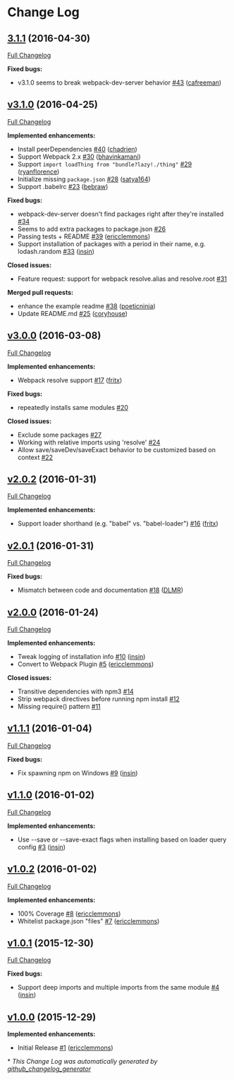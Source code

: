 # Change Log

## [3.1.1](https://github.com/ericclemmons/npm-install-webpack-plugin/tree/3.1.1) (2016-04-30)
[Full Changelog](https://github.com/ericclemmons/npm-install-webpack-plugin/compare/v3.1.0...3.1.1)

**Fixed bugs:**

- v3.1.0 seems to break webpack-dev-server behavior [\#43](https://github.com/ericclemmons/npm-install-webpack-plugin/pull/43) ([cafreeman](https://github.com/cafreeman))

## [v3.1.0](https://github.com/ericclemmons/npm-install-webpack-plugin/tree/v3.1.0) (2016-04-25)
[Full Changelog](https://github.com/ericclemmons/npm-install-webpack-plugin/compare/v3.0.0...v3.1.0)

**Implemented enhancements:**

- Install peerDependencies [\#40](https://github.com/ericclemmons/npm-install-webpack-plugin/pull/40) ([chadrien](https://github.com/chadrien))
- Support Webpack 2.x [\#30](https://github.com/ericclemmons/npm-install-webpack-plugin/pull/30) ([bhavinkamani](https://github.com/bhavinkamani))
- Support `import loadThing from "bundle?lazy!./thing"` [\#29](https://github.com/ericclemmons/npm-install-webpack-plugin/pull/29) ([ryanflorence](https://github.com/ryanflorence))
- Initialize missing `package.json` [\#28](https://github.com/ericclemmons/npm-install-webpack-plugin/pull/28) ([satya164](https://github.com/satya164))
- Support .babelrc [\#23](https://github.com/ericclemmons/npm-install-webpack-plugin/pull/23) ([bebraw](https://github.com/bebraw))

**Fixed bugs:**

- webpack-dev-server doesn't find packages right after they're installed [\#34](https://github.com/ericclemmons/npm-install-webpack-plugin/issues/34)
- Seems to add extra packages to package.json [\#26](https://github.com/ericclemmons/npm-install-webpack-plugin/issues/26)
- Passing tests + README [\#39](https://github.com/ericclemmons/npm-install-webpack-plugin/pull/39) ([ericclemmons](https://github.com/ericclemmons))
- Support installation of packages with a period in their name, e.g. lodash.random [\#33](https://github.com/ericclemmons/npm-install-webpack-plugin/pull/33) ([insin](https://github.com/insin))

**Closed issues:**

- Feature request: support for webpack resolve.alias and resolve.root [\#31](https://github.com/ericclemmons/npm-install-webpack-plugin/issues/31)

**Merged pull requests:**

- enhance the example readme [\#38](https://github.com/ericclemmons/npm-install-webpack-plugin/pull/38) ([poeticninja](https://github.com/poeticninja))
- Update README.md [\#25](https://github.com/ericclemmons/npm-install-webpack-plugin/pull/25) ([coryhouse](https://github.com/coryhouse))

## [v3.0.0](https://github.com/ericclemmons/npm-install-webpack-plugin/tree/v3.0.0) (2016-03-08)
[Full Changelog](https://github.com/ericclemmons/npm-install-webpack-plugin/compare/v2.0.2...v3.0.0)

**Implemented enhancements:**

- Webpack resolve support [\#17](https://github.com/ericclemmons/npm-install-webpack-plugin/pull/17) ([fritx](https://github.com/fritx))

**Fixed bugs:**

- repeatedly installs same modules [\#20](https://github.com/ericclemmons/npm-install-webpack-plugin/issues/20)

**Closed issues:**

- Exclude some packages [\#27](https://github.com/ericclemmons/npm-install-webpack-plugin/issues/27)
- Working with relative imports using 'resolve' [\#24](https://github.com/ericclemmons/npm-install-webpack-plugin/issues/24)
- Allow save/saveDev/saveExact behavior to be customized based on context [\#22](https://github.com/ericclemmons/npm-install-webpack-plugin/issues/22)

## [v2.0.2](https://github.com/ericclemmons/npm-install-webpack-plugin/tree/v2.0.2) (2016-01-31)
[Full Changelog](https://github.com/ericclemmons/npm-install-webpack-plugin/compare/v2.0.1...v2.0.2)

**Implemented enhancements:**

- Support loader shorthand \(e.g. "babel" vs. "babel-loader"\) [\#16](https://github.com/ericclemmons/npm-install-webpack-plugin/pull/16) ([fritx](https://github.com/fritx))

## [v2.0.1](https://github.com/ericclemmons/npm-install-webpack-plugin/tree/v2.0.1) (2016-01-31)
[Full Changelog](https://github.com/ericclemmons/npm-install-webpack-plugin/compare/v2.0.0...v2.0.1)

**Fixed bugs:**

- Mismatch between code and documentation [\#18](https://github.com/ericclemmons/npm-install-webpack-plugin/pull/18) ([DLMR](https://github.com/DLMR))

## [v2.0.0](https://github.com/ericclemmons/npm-install-webpack-plugin/tree/v2.0.0) (2016-01-24)
[Full Changelog](https://github.com/ericclemmons/npm-install-webpack-plugin/compare/v1.1.1...v2.0.0)

**Implemented enhancements:**

- Tweak logging of installation info [\#10](https://github.com/ericclemmons/npm-install-webpack-plugin/pull/10) ([insin](https://github.com/insin))
- Convert to Webpack Plugin [\#5](https://github.com/ericclemmons/npm-install-webpack-plugin/pull/5) ([ericclemmons](https://github.com/ericclemmons))

**Closed issues:**

- Transitive dependencies with npm3 [\#14](https://github.com/ericclemmons/npm-install-webpack-plugin/issues/14)
- Strip webpack directives before running npm install [\#12](https://github.com/ericclemmons/npm-install-webpack-plugin/issues/12)
- Missing require\(\) pattern [\#11](https://github.com/ericclemmons/npm-install-webpack-plugin/issues/11)

## [v1.1.1](https://github.com/ericclemmons/npm-install-webpack-plugin/tree/v1.1.1) (2016-01-04)
[Full Changelog](https://github.com/ericclemmons/npm-install-webpack-plugin/compare/v1.1.0...v1.1.1)

**Fixed bugs:**

- Fix spawning npm on Windows [\#9](https://github.com/ericclemmons/npm-install-webpack-plugin/pull/9) ([insin](https://github.com/insin))

## [v1.1.0](https://github.com/ericclemmons/npm-install-webpack-plugin/tree/v1.1.0) (2016-01-02)
[Full Changelog](https://github.com/ericclemmons/npm-install-webpack-plugin/compare/v1.0.2...v1.1.0)

**Implemented enhancements:**

- Use --save or --save-exact flags when installing based on loader query config [\#3](https://github.com/ericclemmons/npm-install-webpack-plugin/pull/3) ([insin](https://github.com/insin))

## [v1.0.2](https://github.com/ericclemmons/npm-install-webpack-plugin/tree/v1.0.2) (2016-01-02)
[Full Changelog](https://github.com/ericclemmons/npm-install-webpack-plugin/compare/v1.0.1...v1.0.2)

**Implemented enhancements:**

- 100% Coverage [\#8](https://github.com/ericclemmons/npm-install-webpack-plugin/pull/8) ([ericclemmons](https://github.com/ericclemmons))
- Whitelist package.json "files" [\#7](https://github.com/ericclemmons/npm-install-webpack-plugin/pull/7) ([ericclemmons](https://github.com/ericclemmons))

## [v1.0.1](https://github.com/ericclemmons/npm-install-webpack-plugin/tree/v1.0.1) (2015-12-30)
[Full Changelog](https://github.com/ericclemmons/npm-install-webpack-plugin/compare/v1.0.0...v1.0.1)

**Fixed bugs:**

- Support deep imports and multiple imports from the same module [\#4](https://github.com/ericclemmons/npm-install-webpack-plugin/pull/4) ([insin](https://github.com/insin))

## [v1.0.0](https://github.com/ericclemmons/npm-install-webpack-plugin/tree/v1.0.0) (2015-12-29)
**Implemented enhancements:**

- Initial Release [\#1](https://github.com/ericclemmons/npm-install-webpack-plugin/pull/1) ([ericclemmons](https://github.com/ericclemmons))



\* *This Change Log was automatically generated by [github_changelog_generator](https://github.com/skywinder/Github-Changelog-Generator)*